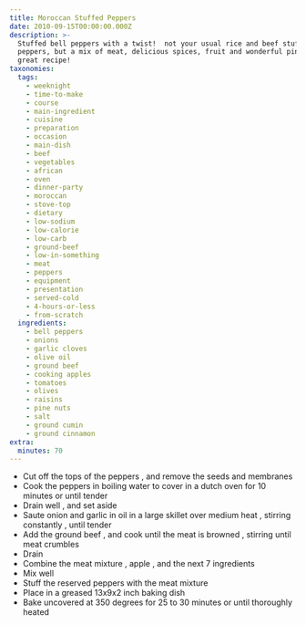 ```yaml
---
title: Moroccan Stuffed Peppers
date: 2010-09-15T00:00:00.000Z
description: >-
  Stuffed bell peppers with a twist!  not your usual rice and beef stuffed
  peppers, but a mix of meat, delicious spices, fruit and wonderful pine nuts! 
  great recipe!
taxonomies:
  tags:
    - weeknight
    - time-to-make
    - course
    - main-ingredient
    - cuisine
    - preparation
    - occasion
    - main-dish
    - beef
    - vegetables
    - african
    - oven
    - dinner-party
    - moroccan
    - stove-top
    - dietary
    - low-sodium
    - low-calorie
    - low-carb
    - ground-beef
    - low-in-something
    - meat
    - peppers
    - equipment
    - presentation
    - served-cold
    - 4-hours-or-less
    - from-scratch
  ingredients:
    - bell peppers
    - onions
    - garlic cloves
    - olive oil
    - ground beef
    - cooking apples
    - tomatoes
    - olives
    - raisins
    - pine nuts
    - salt
    - ground cumin
    - ground cinnamon
extra:
  minutes: 70
---
```

 - Cut off the tops of the peppers , and remove the seeds and membranes
 - Cook the peppers in boiling water to cover in a dutch oven for 10 minutes or until tender
 - Drain well , and set aside
 - Saute onion and garlic in oil in a large skillet over medium heat , stirring constantly , until tender
 - Add the ground beef , and cook until the meat is browned , stirring until meat crumbles
 - Drain
 - Combine the meat mixture , apple , and the next 7 ingredients
 - Mix well
 - Stuff the reserved peppers with the meat mixture
 - Place in a greased 13x9x2 inch baking dish
 - Bake uncovered at 350 degrees for 25 to 30 minutes or until thoroughly heated
